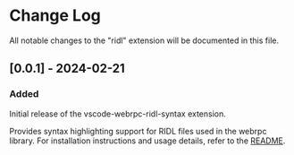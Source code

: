 # Change Log

All notable changes to the "ridl" extension will be documented in this file.

## [0.0.1] - 2024-02-21

### Added

Initial release of the vscode-webrpc-ridl-syntax extension.

Provides syntax highlighting support for RIDL files used in the webrpc library.
For installation instructions and usage details, refer to the [README](https://github.com/Xytrical/vscode-webrpc-ridl-syntax/blob/main/README.md).
